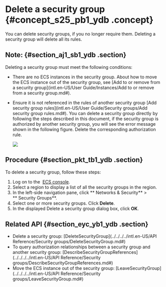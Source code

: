# Delete a security group {#concept_s25_pb1_ydb .concept}

You can delete security groups, if you no longer require them. Deleting a security group will delete all its rules.

## Note: {#section_aj1_sb1_ydb .section}

Deleting a security group must meet the following conditions:

-   There are no ECS instances in the security group. About how to move the ECS instance out of the security group, see [Add to or remove from a security group](intl.en-US/User Guide/Instances/Add to or remove from a security group.md#).
-   Ensure it is not referenced in the rules of another security group [Add security group rules](intl.en-US/User Guide/Security groups/Add security group rules.md#). You can delete a security group directly by following the steps described in this document, if the security group is authorized by another security group, you will see the error message shown in the following figure. Delete the corresponding authorization rule.

    ![](http://static-aliyun-doc.oss-cn-hangzhou.aliyuncs.com/assets/img/9723/4661_en-US.png)


## Procedure {#section_pkt_tb1_ydb .section}

To delete a security group, follow these steps:

1.  Log on to the  [ECS console](https://ecs.console.aliyun.com/#/home).
2.  Select a region to display a list of all the security groups in the region.
3.  In the left-side navigation pane, click ** Networks & Security** \> ** Security Groups**.
4.  Select one or more security groups. Click **Delete**.
5.  In the displayed Delete a security group dialog box, click **OK**.

## Related API {#section_eyc_yb1_ydb .section}

-   Delete a security group: [DeleteSecurityGroup](../../../../intl.en-US/API Reference/Security groups/DeleteSecurityGroup.md#)
-   To query authorization relationships between a security group and another security group: [DescribeSecurityGroupReferences](../../../../intl.en-US/API Reference/Security groups/DescribeSecurityGroupReferences.md#)
-   Move the ECS instance out of the security group: [LeaveSecurityGroup](../../../../intl.en-US/API Reference/Security groups/LeaveSecurityGroup.md#)

